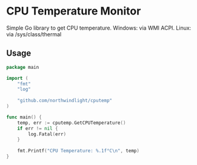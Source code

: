 # CPU Temperature Monitor

Simple Go library to get CPU temperature.
Windows: via WMI ACPI.
Linux: via /sys/class/thermal
## Usage

```go
package main

import (
    "fmt"
    "log"
    
    "github.com/northwindlight/cputemp"
)

func main() {
    temp, err := cputemp.GetCPUTemperature()
    if err != nil {
        log.Fatal(err)
    }
    
    fmt.Printf("CPU Temperature: %.1f°C\n", temp)
}
